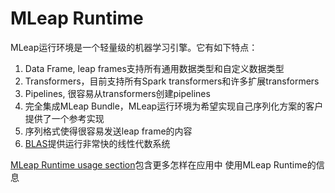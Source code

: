 # MLeap Runtime

MLeap运行环境是一个轻量级的机器学习引擎。它有如下特点：

1. Data Frame, leap frames支持所有通用数据类型和自定义数据类型
2. Transformers，目前支持所有Spark transformers和许多扩展transformers
3. Pipelines, 很容易从transformers创建pipelines
4. 完全集成MLeap Bundle，MLeap运行环境为希望实现自己序列化方案的客户提供了一个参考实现
5. 序列格式使得很容易发送leap frame的内容
6. [BLAS](https://github.com/scalanlp/breeze)提供运行非常快的线性代数系统

[MLeap Runtime usage section](../mleap-runtime/index.md)包含更多怎样在应用中
使用MLeap Runtime的信息
